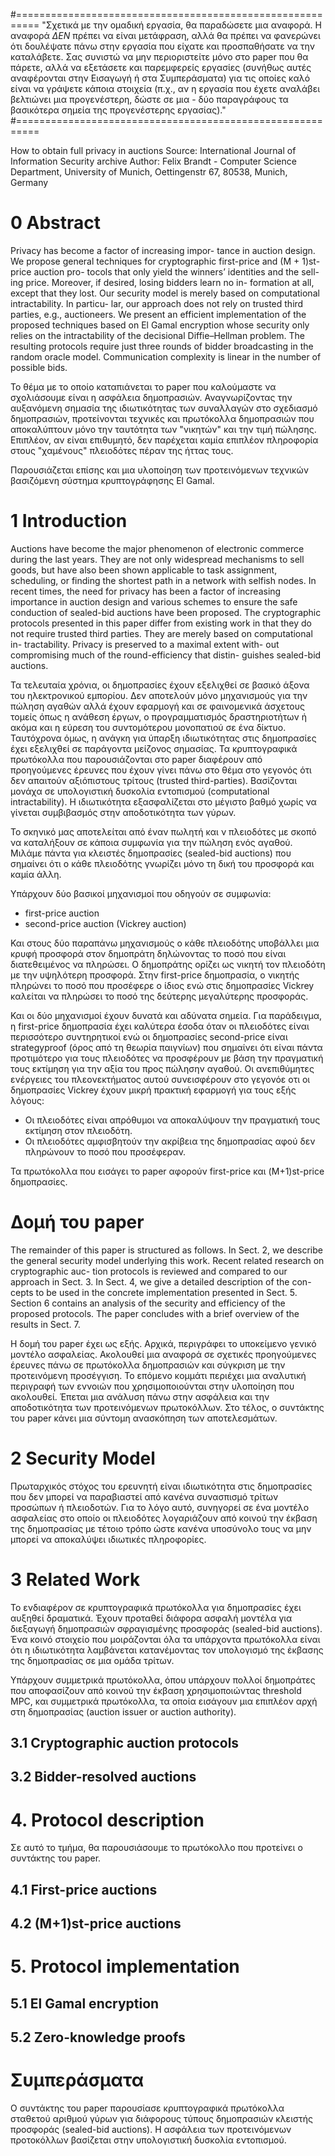 #==========================================================
"Σχετικά με την ομαδική εργασία, θα παραδώσετε μια αναφορά. Η αναφορά *ΔΕΝ* πρέπει να είναι μετάφραση, αλλά θα πρέπει να
φανερώνει ότι δουλέψατε πάνω στην εργασία που είχατε και προσπαθήσατε να την καταλάβετε. Σας συνιστώ να μην περιοριστείτε μόνο
στο paper που θα πάρετε, αλλά να εξετάσετε και παρεμφερείς εργασίες (συνήθως αυτές αναφέρονται στην Εισαγωγή ή στα Συμπεράσματα)
για τις οποίες καλό είναι να γράψετε κάποια στοιχεία (π.χ., αν η εργασία που έχετε αναλάβει βελτιώνει μια προγενέστερη, δώστε σε
μια - δύο παραγράφους τα βασικότερα σημεία της προγενέστερης εργασίας)."
#==========================================================

How to obtain full privacy in auctions
Source: International Journal of Information Security archive
Author:	Felix Brandt - Computer Science Department, University of Munich, Oettingenstr 67, 80538, Munich, Germany

# 0 Abstract 
Privacy has become a factor of increasing impor- tance in auction design. We propose general techniques for cryptographic
first-price and (M + 1)st-price auction pro- tocols that only yield the winners’ identities and the sell- ing price. Moreover, if
desired, losing bidders learn no in- formation at all, except that they lost. Our security model is merely based on computational
intractability. In particu- lar, our approach does not rely on trusted third parties, e.g., auctioneers. We present an efficient
implementation of the proposed techniques based on El Gamal encryption whose security only relies on the intractability of the
decisional Diffie–Hellman problem. The resulting protocols require just three rounds of bidder broadcasting in the random oracle
model. Communication complexity is linear in the number of possible bids.

Το θέμα με το οποίο καταπιάνεται το paper που καλούμαστε να σχολιάσουμε είναι η ασφάλεια δημοπρασιών. Αναγνωρίζοντας την
αυξανόμενη σημασία της ιδιωτικότητας των συναλλαγών στο σχεδιασμό δημοπρασιών, προτείνονται τεχνικές και πρωτόκολλα δημοπρασιών
που αποκαλύπτουν μόνο την ταυτότητα των "νικητών" και την τιμή πώλησης. Επιπλέον, αν είναι επιθυμητό, δεν παρέχεται καμία
επιπλέον πληροφορία στους "χαμένους" πλειοδότες πέραν της ήττας τους.

Παρουσιάζεται επίσης και μια υλοποίηση των προτεινόμενων τεχνικών βασιζόμενη σύστημα κρυπτογράφησης El Gamal.

# 1 Introduction
Auctions have become the major phenomenon of electronic commerce during the last years. They are not only widespread mechanisms
to sell goods, but have also been shown applicable to task assignment, scheduling, or finding the shortest path in a network with
selfish nodes. In recent times, the need for privacy has been a factor of increasing importance in auction design and various
schemes to ensure the safe conduction of sealed-bid auctions have been proposed. The cryptographic protocols presented in this
paper differ from existing work in that they do not require trusted third parties. They are merely based on computational in-
tractability. Privacy is preserved to a maximal extent with- out compromising much of the round-efficiency that distin- guishes
sealed-bid auctions.

Τα τελευταία χρόνια, οι δημοπρασίες έχουν εξελιχθεί σε βασικό άξονα του ηλεκτρονικού εμπορίου. Δεν αποτελούν μόνο μηχανισμούς
για την πώληση αγαθών αλλά έχουν εφαρμογή και σε φαινομενικά άσχετους τομείς όπως η ανάθεση έργων, ο προγραμματισμός
δραστηριοτήτων ή ακόμα και η εύρεση του συντομότερου μονοπατιού σε ένα δίκτυο. Ταυτόχρονα όμως, η ανάγκη για ύπαρξη
ιδιωτικότητας στις δημοπρασίες έχει εξελιχθεί σε παράγοντα μείζονος σημασίας. Τα κρυπτογραφικά πρωτόκολλα που παρουσιάζονται
στο paper διαφέρουν από προηγούμενες έρευνες που έχουν γίνει πάνω στο θέμα στο γεγονός ότι δεν απαιτούν αξιόπιστους τρίτους
(trusted third-parties). Βασίζονται μονάχα σε υπολογιστική δυσκολία εντοπισμού (computational intractability). Η ιδιωτικότητα
εξασφαλίζεται στο μέγιστο βαθμό χωρίς να γίνεται συμβιβασμός στην αποδοτικότητα των γύρων.

Το σκηνικό μας αποτελείται από έναν πωλητή και ν πλειοδότες με σκοπό να καταλήξουν σε κάποια συμφωνία για την πώληση ενός
αγαθού. Μιλάμε πάντα για κλειστές δημοπρασίες (sealed-bid auctions) που σημαίνει ότι ο κάθε πλειοδότης γνωρίζει μόνο τη δική του
προσφορά και καμία άλλη.

Υπάρχουν δύο βασικοί μηχανισμοί που οδηγούν σε συμφωνία:
- first-price auction
- second-price auction (Vickrey auction)

Και στους δύο παραπάνω μηχανισμούς ο κάθε πλειοδότης υποβάλλει μια κρυφή προσφορά στον δημοπράτη δηλώνοντας το ποσό που είναι
διατεθειμένος να πληρώσει. Ο δημοπράτης ορίζει ως νικητή τον πλειοδότη με την υψηλότερη προσφορά. Στην first-price δημοπρασία,
ο νικητής πληρώνει το ποσό που προσέφερε ο ίδιος ενώ στις δημοπρασίες Vickrey καλείται να πληρώσει το ποσό της δεύτερης
μεγαλύτερης προσφοράς.

Και οι δύο μηχανισμοί έχουν δυνατά και αδύνατα σημεία. Για παράδειγμα, η first-price δημοπρασία έχει καλύτερα έσοδα όταν οι
πλειοδότες είναι περισσότερο συντηρητικοί ενώ οι δημοπρασίες second-price είναι strategyproof (όρος από τη θεωρία παιγνίων)
που σημαίνει ότι είναι πάντα προτιμότερο για τους πλειοδότες να προσφέρουν με βάση την πραγματική τους εκτίμηση για την αξία
του προς πώλησην αγαθού. Οι ανεπιθύμητες ενέργειες του πλεονεκτήματος αυτού συνεισφέρουν στο γεγονόε οτι οι δημοπρασίες
Vickrey έχουν μικρή πρακτική εφαρμογή για τους εξής λόγους: 

- Οι πλειοδότες είναι απρόθυμοι να αποκαλύψουν την πραγματική τους εκτίμηση στον πλειοδότη. 
- Οι πλειοδότες αμφισβητούν την ακρίβεια της δημοπρασίας αφού δεν πληρώνουν το ποσό που προσέφεραν.

Τα πρωτόκολλα που εισάγει το paper αφορούν first-price και (M+1)st-price δημοπρασίες.

# Δομή του paper 

The remainder of this paper is structured as follows. In Sect. 2, we describe the general security model underlying this work.
Recent related research on cryptographic auc- tion protocols is reviewed and compared to our approach in Sect. 3. In Sect. 4,
we give a detailed description of the con- cepts to be used in the concrete implementation presented in Sect. 5. Section 6
contains an analysis of the security and efficiency of the proposed protocols. The paper concludes with a brief overview of the
results in Sect. 7.

Η δομή του paper έχει ως εξής. Αρχικά, περιγράφει το υποκείμενο γενικό μοντέλο ασφαλείας. Ακολουθεί μια αναφορά σε σχετικές
προηγούμενες έρευνες πάνω σε πρωτόκολλα δημοπρασιών και σύγκριση με την προτεινόμενη προσέγγιση. Το επόμενο κομμάτι περιέχει
μια αναλυτική περιγραφή των εννοιών που χρησιμοποιούνται στην υλοποίηση που ακολουθεί. Έπεται μια ανάλυση πάνω στην ασφάλεια
και την αποδοτικότητα των προτεινόμενων πρωτοκόλλων. Στο τέλος, ο συντάκτης του paper κάνει μια σύντομη ανασκόπηση των
αποτελεσμάτων.

# 2 Security Model

Πρωταρχικός στόχος του ερευνητή είναι ιδιωτικότητα στις δημοπρασίες που δεν μπορεί να παραβιαστεί από κανένα συνασπισμό τρίτων
προσώπων ή πλειοδοτών. Για το λόγο αυτό, συνηγορεί σε ένα μοντέλο ασφαλείας στο οποίο οι πλειοδότες λογαριάζουν από κοινού την
έκβαση της δημοπρασίας με τέτοιο τρόπο ώστε κανένα υποσύνολο τους να μην μπορεί να αποκαλύψει ιδιωτικές πληροφορίες.

# 3 Related Work

Το ενδιαφέρον σε κρυπτογραφικά πρωτόκολλα για δημοπρασίες έχει αυξηθεί δραματικά. Έχουν προταθεί διάφορα ασφαλή μοντέλα για
διεξαγωγή δημοπρασιών σφραγισμένης προσφοράς (sealed-bid auctions). Ένα κοινό στοιχείο που μοιράζονται όλα τα υπάρχοντα
πρωτόκολλα είναι ότι η ιδιωτικότητα λαμβάνεται κατανέμοντας τον υπολογισμό της έκβασης της δημοπρασίας σε μια ομάδα τρίτων.

Υπάρχουν συμμετρικά πρωτόκολλα, όπου υπάρχουν πολλοί δημοπράτες που αποφασίζουν από κοινού την έκβαση χρησιμοποιώντας
threshold MPC, και συμμετρικά πρωτόκολλα, τα οποία εισάγουν μια επιπλέον αρχή στη δημοπρασίας (auction issuer or auction
authority).

## 3.1 Cryptographic auction protocols
## 3.2 Bidder-resolved auctions


# 4. Protocol description

Σε αυτό το τμήμα, θα παρουσιάσουμε το πρωτόκολλο που προτείνει ο συντάκτης του paper.

## 4.1 First-price auctions

## 4.2 (M+1)st-price auctions


# 5. Protocol implementation

## 5.1 El Gamal encryption
## 5.2 Zero-knowledge proofs



# Συμπεράσματα

Ο συντάκτης του paper παρουσίασε κρυπτογραφικά πρωτόκολλα σταθετού αριθμού γύρων για διάφορους τύπους δημοπρασιών κλειστής
προσφοράς (sealed-bid auctions). Η ασφάλεια των προτεινόμενων προτοκόλλων βασίζεται στην υπολογιστική δυσκολία εντοπισμού.





